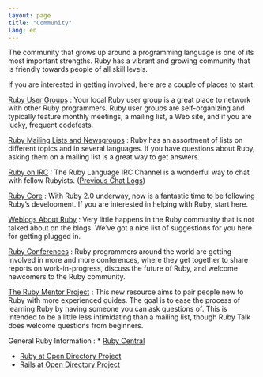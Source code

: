 ```yaml
---
layout: page
title: "Community"
lang: en
---
```


The community that grows up around a programming language is one of its
most important strengths. Ruby has a vibrant and growing community that
is friendly towards people of all skill levels.

If you are interested in getting involved, here are a couple of places
to start:

[Ruby User Groups](user-groups/)
: Your local Ruby user group is a great place to network with other Ruby
  programmers. Ruby user groups are self-organizing and typically
  feature monthly meetings, a mailing list, a Web site, and if you are
  lucky, frequent codefests.

[Ruby Mailing Lists and Newsgroups](mailing-lists/)
: Ruby has an assortment of lists on different topics and in several
  languages. If you have questions about Ruby, asking them on a mailing
  list is a great way to get answers.

[Ruby on IRC](irc://irc.freenode.net/ruby-lang)
: The Ruby Language IRC Channel is a wonderful way to chat with fellow
  Rubyists. ([Previous Chat Logs][1])

[Ruby Core](ruby-core/)
: With Ruby 2.0 underway, now is a fantastic time to be following Ruby’s
  development. If you are interested in helping with Ruby, start here.

[Weblogs About Ruby](weblogs/)
: Very little happens in the Ruby community that is not talked about on
  the blogs. We’ve got a nice list of suggestions for you here for
  getting plugged in.

[Ruby Conferences](conferences/)
: Ruby programmers around the world are getting involved in more and
  more conferences, where they get together to share reports on
  work-in-progress, discuss the future of Ruby, and welcome newcomers to
  the Ruby community.

[The Ruby Mentor Project][2]
: This new resource aims to pair people new to Ruby with more
  experienced guides. The goal is to ease the process of learning Ruby
  by having someone you can ask questions of. This is intended to be a
  little less intimidating than a mailing list, though Ruby Talk does
  welcome questions from beginners.

General Ruby Information
: * [Ruby Central][3]
  * [Ruby at Open Directory Project][4]
  * [Rails at Open Directory Project][5]



[1]: http://meme.b9.com/ 
[2]: http://rubymentor.rubyforge.org/ 
[3]: http://www.rubycentral.org/ 
[4]: http://dmoz.org/Computers/Programming/Languages/Ruby/ 
[5]: http://dmoz.org/Computers/Programming/Languages/Ruby/Software/Rails/ 
